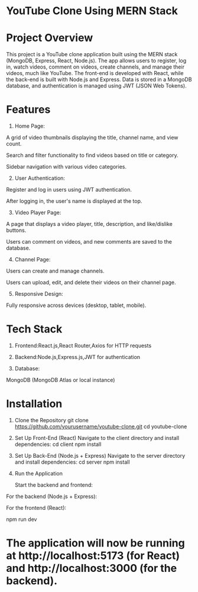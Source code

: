 # YouTube Clone Using MERN Stack

# Project Overview
This project is a YouTube clone application built using the MERN stack (MongoDB, Express, React, Node.js). The app allows users to register, log in, watch videos, comment on videos, create channels, and manage their videos, much like YouTube. The front-end is developed with React, while the back-end is built with Node.js and Express. Data is stored in a MongoDB database, and authentication is managed using JWT (JSON Web Tokens).

# Features
1. Home Page:

A grid of video thumbnails displaying the title, channel name, and view count.

Search and filter functionality to find videos based on title or category.

Sidebar navigation with various video categories.

2. User Authentication:

Register and log in users using JWT authentication.

After logging in, the user's name is displayed at the top.

3. Video Player Page:

A page that displays a video player, title, description, and like/dislike buttons.

Users can comment on videos, and new comments are saved to the database.

4. Channel Page:

Users can create and manage channels.

Users can upload, edit, and delete their videos on their channel page.

5. Responsive Design:

Fully responsive across devices (desktop, tablet, mobile).

# Tech Stack
1. Frontend:React.js,React Router,Axios for HTTP requests

2. Backend:Node.js,Express.js,JWT for authentication

3. Database:

MongoDB (MongoDB Atlas or local instance)

# Installation
1. Clone the Repository
   git clone https://github.com/yourusername/youtube-clone.git
   cd youtube-clone

2. Set Up Front-End (React)
Navigate to the client directory and install dependencies:
 cd client
npm install

3. Set Up Back-End (Node.js + Express)
Navigate to the server directory and install dependencies:
  cd server
npm install

5. Run the Application
    
    Start the backend and frontend:

For the backend (Node.js + Express):

   For the frontend (React):

   npm run dev

# The application will now be running at http://localhost:5173 (for React) and http://localhost:3000 (for the backend).



